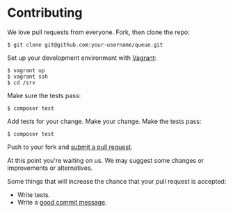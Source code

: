 # Contributing

We love pull requests from everyone. Fork, then clone the repo:

    $ git clone git@github.com:your-username/queue.git

Set up your development environment with [Vagrant][vagrant]:

    $ vagrant up
    $ vagrant ssh
    $ cd /srv

[vagrant]: https://www.vagrantup.com

Make sure the tests pass:

    $ composer test

Add tests for your change. Make your change. Make the tests pass:

    $ composer test

Push to your fork and [submit a pull request][pr].

[pr]: https://github.com/graze/queue/compare/

At this point you're waiting on us. We may suggest some changes or improvements or alternatives.

Some things that will increase the chance that your pull request is accepted:

* Write tests.
* Write a [good commit message][commit].

[commit]: http://tbaggery.com/2008/04/19/a-note-about-git-commit-messages.html
